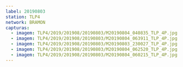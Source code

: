 ```yaml
---
label: 20190803
station: TLP4
network: BRAMON
capturas:
  - imagem: TLP4/2019/201908/20190803/M20190804_040835_TLP_4P.jpg
  - imagem: TLP4/2019/201908/20190803/M20190804_063911_TLP_4P.jpg
  - imagem: TLP4/2019/201908/20190803/M20190803_230027_TLP_4P.jpg
  - imagem: TLP4/2019/201908/20190803/M20190804_062520_TLP_4P.jpg
  - imagem: TLP4/2019/201908/20190803/M20190804_060215_TLP_4P.jpg
---
```

